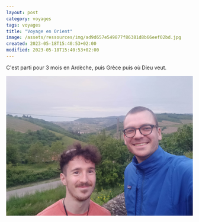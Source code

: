 ```yaml
--- 
layout: post 
category: voyages
tags: voyages
title: "Voyage en Orient" 
image: /assets/ressources/img/ad9d657e549877f86381d8b66eef02bd.jpg
created: 2023-05-18T15:40:53+02:00
modified: 2023-05-18T15:40:53+02:00
---
```


C'est parti pour 3 mois en Ardèche, puis Grèce puis où Dieu veut. 

<!-- more -->
![Beaujolais](/assets/ressources/img/ad9d657e549877f86381d8b66eef02bd.jpg) 

